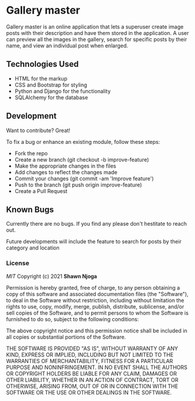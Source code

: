 # Gallery master

Gallery master is an online application that lets a superuser create image posts with their description and have them 
stored in the application. A user can preview all the images in the gallery, search for specific posts by their name, and view 
an individual post when enlarged.


## Technologies Used

- HTML for the markup
- CSS and Bootstrap for styling
- Python and Django for the functionality
- SQLAlchemy for the database

## Development

Want to contribute? Great!

To fix a bug or enhance an existing module, follow these steps:
- Fork the repo
- Create a new branch (git checkout -b improve-feature)
- Make the appropriate changes in the files
- Add changes to reflect the changes made
- Commit your changes (git commit -am 'Improve feature')
- Push to the branch (git push origin improve-feature)
- Create a Pull Request


## Known Bugs

Currently there are no bugs. If you find any please don't hestitate to reach out.

Future developments will include the feature to search for posts by their category and location


### License

*MIT*
Copyright (c) 2021 **Shawn Njoga**

Permission is hereby granted, free of charge, to any person obtaining a copy of this software and associated documentation files (the "Software"), to deal in the Software without restriction, including without limitation the rights to use, copy, modify, merge, publish, distribute, sublicense, and/or sell copies of the Software, and to permit persons to whom the Software is furnished to do so, subject to the following conditions:

The above copyright notice and this permission notice shall be included in all copies or substantial portions of the Software.

THE SOFTWARE IS PROVIDED "AS IS", WITHOUT WARRANTY OF ANY KIND, EXPRESS OR IMPLIED, INCLUDING BUT NOT LIMITED TO THE WARRANTIES OF MERCHANTABILITY, FITNESS FOR A PARTICULAR PURPOSE AND NONINFRINGEMENT. IN NO EVENT SHALL THE AUTHORS OR COPYRIGHT HOLDERS BE LIABLE FOR ANY CLAIM, DAMAGES OR OTHER LIABILITY, WHETHER IN AN ACTION OF CONTRACT, TORT OR OTHERWISE, ARISING FROM, OUT OF OR IN CONNECTION WITH THE SOFTWARE OR THE USE OR OTHER DEALINGS IN THE SOFTWARE.